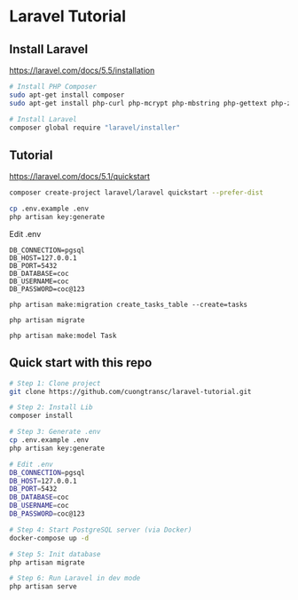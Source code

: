 # Laravel Tutorial

## Install Laravel
https://laravel.com/docs/5.5/installation

```bash
# Install PHP Composer
sudo apt-get install composer
sudo apt-get install php-curl php-mcrypt php-mbstring php-gettext php-zip php-pgsql php-mysql

# Install Laravel
composer global require "laravel/installer"
```


## Tutorial
https://laravel.com/docs/5.1/quickstart


```bash
composer create-project laravel/laravel quickstart --prefer-dist
```

```bash
cp .env.example .env
php artisan key:generate
```


Edit .env
```
DB_CONNECTION=pgsql
DB_HOST=127.0.0.1
DB_PORT=5432
DB_DATABASE=coc
DB_USERNAME=coc
DB_PASSWORD=coc@123
```


```
php artisan make:migration create_tasks_table --create=tasks

php artisan migrate

php artisan make:model Task
```


## Quick start with this repo

```bash
# Step 1: Clone project
git clone https://github.com/cuongtransc/laravel-tutorial.git

# Step 2: Install Lib
composer install

# Step 3: Generate .env
cp .env.example .env
php artisan key:generate

# Edit .env
DB_CONNECTION=pgsql
DB_HOST=127.0.0.1
DB_PORT=5432
DB_DATABASE=coc
DB_USERNAME=coc
DB_PASSWORD=coc@123

# Step 4: Start PostgreSQL server (via Docker)
docker-compose up -d

# Step 5: Init database
php artisan migrate

# Step 6: Run Laravel in dev mode
php artisan serve
```
